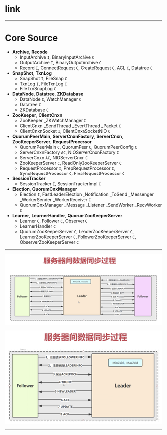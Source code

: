 
# link

---

# Core Source

* __Archive__, __Recode__
  * InputArchive `I`, BinaryInputArchive `C`
  * OutputArchive `I`, BinaryOutputArchive `C`
  * Record `I`, ConnectRequest `C`, CreateRequest `C`, ACL `C`, Datatree `C`
* __SnapShot__, __TxnLog__
  * SnapShot `I`, FileSnap `C`
  * TxnLog `I`, FileTxnLog `C`
  * FileTxnSnapLog `C`
* __DataNode__, __Datatree__, __ZKDatabase__
  * DataNode `C`, WatchManager `C`
  * Datatree `C`
  * ZKDatabase `C`
* __ZooKeeper__, __ClientCnxn__
  * ZooKeeper _ZKWatchManager `C`
  * ClientCnxn _SendThread _EventThread _Packet `C`
  * ClientCnxnSocket `I`, ClientCnxnSocketNIO `C`
* __QuorumPeerMain__, __ServerCnxnFactory__, __ServerCnxn__, __ZooKeeperServer__, __RequestProcessor__
  * QuorumPeerMain `C`, QuorumPeer `C`, QuorumPeerConfig `C`
  * ServerCnxnFactory `AC`, NIOServerCnxnFactory `C`
  * ServerCnxn `AC`, NIOServerCnxn `C`
  * ZooKeeperServer `C`, ReadOnlyZooKeeperServer `C`
  * RequestProcessor `I`, PrepRequestProcessor `C`, SyncRequestProcessor `C`, FinalRequestProcessor `C`
* __SessionTracker__
  * SessionTracker `I`, SessionTrackerImpl `C`
* __Election__, __QuorumCnxManager__
  * Election `I`, FastLeaderElection _Notification _ToSend _Messenger _WorkerSender _WorkerReceiver `C`
  * QuorumCnxManager _Message _Listener _SendWorker _RecvWorker `C`
* __Learner__, __LearnerHandler__, __QuorumZooKeeperServer__
  * Learner `C`, Follower `C`, Observer `C`
  * LearnerHandler `C`
  * QuorumZooKeeperServer `C`, LeaderZooKeeperServer `C`, LearnerZooKeeperServer `C`, FollowerZooKeeperServer `C`, ObserverZooKeeperServer `C`

---

![image](https://github.com/zozospider/note/blob/master/open-source/open-source-ZooKeeper/%E6%9C%8D%E5%8A%A1%E5%99%A8%E9%97%B4%E6%95%B0%E6%8D%AE%E5%90%8C%E6%AD%A5%E8%BF%87%E7%A8%8B-1.png?raw=true)

![image](https://github.com/zozospider/note/blob/master/open-source/open-source-ZooKeeper/%E6%9C%8D%E5%8A%A1%E5%99%A8%E9%97%B4%E6%95%B0%E6%8D%AE%E5%90%8C%E6%AD%A5%E8%BF%87%E7%A8%8B-2.png?raw=true)

---
